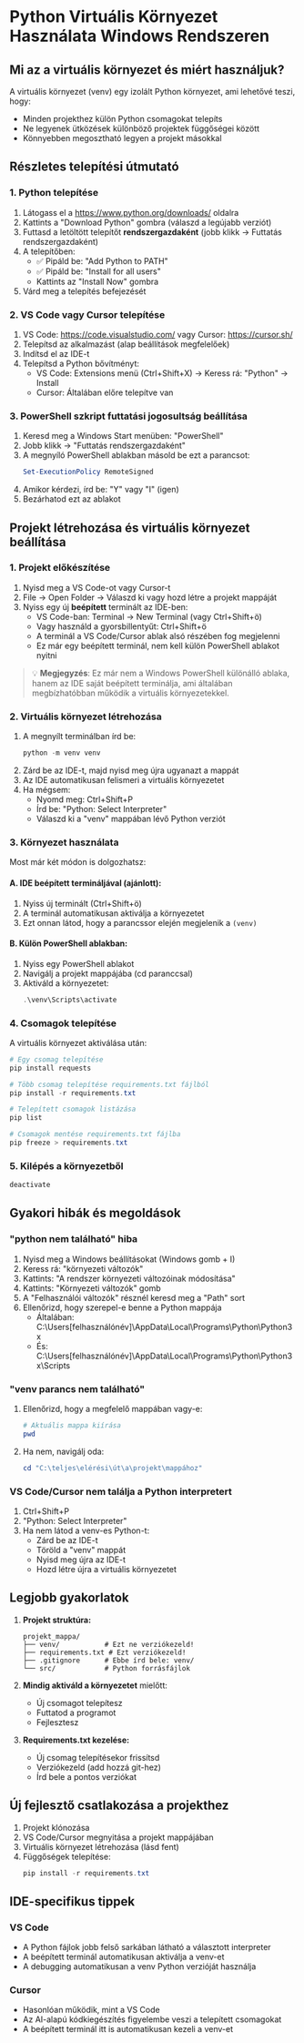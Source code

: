 # Python Virtuális Környezet Használata Windows Rendszeren

## Mi az a virtuális környezet és miért használjuk?

A virtuális környezet (venv) egy izolált Python környezet, ami lehetővé teszi, hogy:
- Minden projekthez külön Python csomagokat telepíts
- Ne legyenek ütközések különböző projektek függőségei között
- Könnyebben megosztható legyen a projekt másokkal

## Részletes telepítési útmutató

### 1. Python telepítése
1. Látogass el a https://www.python.org/downloads/ oldalra
2. Kattints a "Download Python" gombra (válaszd a legújabb verziót)
3. Futtasd a letöltött telepítőt **rendszergazdaként** (jobb klikk -> Futtatás rendszergazdaként)
4. A telepítőben:
   - ✅ Pipáld be: "Add Python to PATH"
   - ✅ Pipáld be: "Install for all users"
   - Kattints az "Install Now" gombra
5. Várd meg a telepítés befejezését

### 2. VS Code vagy Cursor telepítése
1. VS Code: https://code.visualstudio.com/ vagy Cursor: https://cursor.sh/
2. Telepítsd az alkalmazást (alap beállítások megfelelőek)
3. Indítsd el az IDE-t
4. Telepítsd a Python bővítményt:
   - VS Code: Extensions menü (Ctrl+Shift+X) -> Keress rá: "Python" -> Install
   - Cursor: Általában előre telepítve van

### 3. PowerShell szkript futtatási jogosultság beállítása
1. Keresd meg a Windows Start menüben: "PowerShell"
2. Jobb klikk -> "Futtatás rendszergazdaként"
3. A megnyíló PowerShell ablakban másold be ezt a parancsot:
   ```powershell
   Set-ExecutionPolicy RemoteSigned
   ```
4. Amikor kérdezi, írd be: "Y" vagy "I" (igen)
5. Bezárhatod ezt az ablakot

## Projekt létrehozása és virtuális környezet beállítása

### 1. Projekt előkészítése
1. Nyisd meg a VS Code-ot vagy Cursor-t
2. File -> Open Folder -> Válaszd ki vagy hozd létre a projekt mappáját
3. Nyiss egy új **beépített** terminált az IDE-ben:
   - VS Code-ban: Terminal -> New Terminal (vagy Ctrl+Shift+ö)
   - Vagy használd a gyorsbillentyűt: Ctrl+Shift+ö
   - A terminál a VS Code/Cursor ablak alsó részében fog megjelenni
   - Ez már egy beépített terminál, nem kell külön PowerShell ablakot nyitni

> 💡 **Megjegyzés**: Ez már nem a Windows PowerShell különálló ablaka, hanem az IDE saját beépített terminálja, ami általában megbízhatóbban működik a virtuális környezetekkel.

### 2. Virtuális környezet létrehozása
1. A megnyílt terminálban írd be:
   ```powershell
   python -m venv venv
   ```
2. Zárd be az IDE-t, majd nyisd meg újra ugyanazt a mappát
3. Az IDE automatikusan felismeri a virtuális környezetet
4. Ha mégsem:
   - Nyomd meg: Ctrl+Shift+P
   - Írd be: "Python: Select Interpreter"
   - Válaszd ki a "venv" mappában lévő Python verziót

### 3. Környezet használata
Most már két módon is dolgozhatsz:

#### A. IDE beépített termináljával (ajánlott):
1. Nyiss új terminált (Ctrl+Shift+ö)
2. A terminál automatikusan aktiválja a környezetet
3. Ezt onnan látod, hogy a parancssor elején megjelenik a `(venv)`

#### B. Külön PowerShell ablakban:
1. Nyiss egy PowerShell ablakot
2. Navigálj a projekt mappájába (cd paranccsal)
3. Aktiváld a környezetet:
   ```powershell
   .\venv\Scripts\activate
   ```

### 4. Csomagok telepítése
A virtuális környezet aktiválása után:
```powershell
# Egy csomag telepítése
pip install requests

# Több csomag telepítése requirements.txt fájlból
pip install -r requirements.txt

# Telepített csomagok listázása
pip list

# Csomagok mentése requirements.txt fájlba
pip freeze > requirements.txt
```

### 5. Kilépés a környezetből
```powershell
deactivate
```

## Gyakori hibák és megoldások

### "python nem található" hiba
1. Nyisd meg a Windows beállításokat (Windows gomb + I)
2. Keress rá: "környezeti változók"
3. Kattints: "A rendszer környezeti változóinak módosítása"
4. Kattints: "Környezeti változók" gomb
5. A "Felhasználói változók" résznél keresd meg a "Path" sort
6. Ellenőrizd, hogy szerepel-e benne a Python mappája
   - Általában: C:\Users\[felhasználónév]\AppData\Local\Programs\Python\Python3x
   - És: C:\Users\[felhasználónév]\AppData\Local\Programs\Python\Python3x\Scripts

### "venv parancs nem található"
1. Ellenőrizd, hogy a megfelelő mappában vagy-e:
   ```powershell
   # Aktuális mappa kiírása
   pwd
   ```
2. Ha nem, navigálj oda:
   ```powershell
   cd "C:\teljes\elérési\út\a\projekt\mappához"
   ```

### VS Code/Cursor nem találja a Python interpretert
1. Ctrl+Shift+P
2. "Python: Select Interpreter"
3. Ha nem látod a venv-es Python-t:
   - Zárd be az IDE-t
   - Töröld a "venv" mappát
   - Nyisd meg újra az IDE-t
   - Hozd létre újra a virtuális környezetet

## Legjobb gyakorlatok

1. **Projekt struktúra:**
   ```
   projekt_mappa/
   ├── venv/           # Ezt ne verziókezeld!
   ├── requirements.txt # Ezt verziókezeld!
   ├── .gitignore      # Ebbe írd bele: venv/
   └── src/            # Python forrásfájlok
   ```

2. **Mindig aktiváld a környezetet** mielőtt:
   - Új csomagot telepítesz
   - Futtatod a programot
   - Fejlesztesz

3. **Requirements.txt kezelése:**
   - Új csomag telepítésekor frissítsd
   - Verziókezeld (add hozzá git-hez)
   - Írd bele a pontos verziókat

## Új fejlesztő csatlakozása a projekthez
1. Projekt klónozása
2. VS Code/Cursor megnyitása a projekt mappájában
3. Virtuális környezet létrehozása (lásd fent)
4. Függőségek telepítése:
   ```powershell
   pip install -r requirements.txt
   ```

## IDE-specifikus tippek

### VS Code
- A Python fájlok jobb felső sarkában látható a választott interpreter
- A beépített terminál automatikusan aktiválja a venv-et
- A debugging automatikusan a venv Python verzióját használja

### Cursor
- Hasonlóan működik, mint a VS Code
- Az AI-alapú kódkiegészítés figyelembe veszi a telepített csomagokat
- A beépített terminál itt is automatikusan kezeli a venv-et

